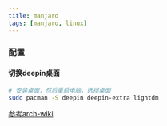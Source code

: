 ```yaml
---
title: manjaro
tags: [manjaro, linux]
---
```






### 配置

#### 切换deepin桌面

```bash
# 安装桌面，然后重启电脑，选择桌面
sudo pacman -S deepin deepin-extra lightdm

```

[参考arch-wiki](<https://wiki.archlinux.org/index.php/Deepin_Desktop_Environment>)